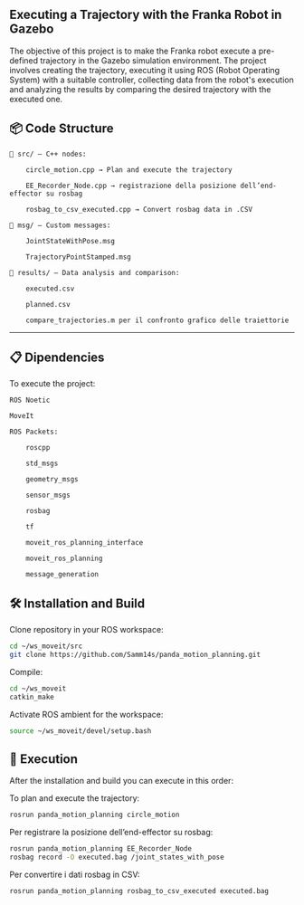 ## Executing a Trajectory with the Franka Robot in Gazebo

The objective of this project is to make the Franka robot execute a pre-defined trajectory in the Gazebo simulation environment. The project involves creating the trajectory, executing it using ROS (Robot Operating System) with a suitable controller, collecting data from the robot's execution and analyzing the results by comparing the desired trajectory with the executed one.


## 📦 Code Structure

    📁 src/ — C++ nodes:

        circle_motion.cpp → Plan and execute the trajectory

        EE_Recorder_Node.cpp → registrazione della posizione dell’end-effector su rosbag

        rosbag_to_csv_executed.cpp → Convert rosbag data in .CSV

    📁 msg/ — Custom messages:

        JointStateWithPose.msg

        TrajectoryPointStamped.msg

    📁 results/ — Data analysis and comparison:

        executed.csv

        planned.csv

        compare_trajectories.m per il confronto grafico delle traiettorie
---
## 📋 Dipendencies

To execute the project:

    ROS Noetic

    MoveIt

    ROS Packets:

        roscpp

        std_msgs

        geometry_msgs

        sensor_msgs

        rosbag

        tf

        moveit_ros_planning_interface

        moveit_ros_planning

        message_generation

## 🛠️ Installation and Build

Clone repository in your ROS workspace:
```bash
cd ~/ws_moveit/src
git clone https://github.com/Samm14s/panda_motion_planning.git
```
Compile:
```bash
cd ~/ws_moveit
catkin_make
```
Activate ROS ambient for the workspace:
```bash
source ~/ws_moveit/devel/setup.bash
```
## 🚀 Execution

After the installation and build you can execute in this order:

To plan and execute the trajectory:
```bash
rosrun panda_motion_planning circle_motion
```
Per registrare la posizione dell’end-effector su rosbag:
```bash
rosrun panda_motion_planning EE_Recorder_Node
rosbag record -O executed.bag /joint_states_with_pose
```
Per convertire i dati rosbag in CSV:
```bash
rosrun panda_motion_planning rosbag_to_csv_executed executed.bag
```

